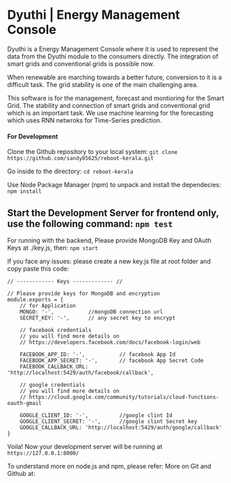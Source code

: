 # Dyuthi | Energy Management Console

Dyuthi is a Energy Management Console where it is used to represent 
the data from the Dyuthi module to the consumers directly. The integration 
of smart grids and conventional grids is possible now.

When renewable are marching towards a better future, conversion to it is
a difficult task. The grid stability is one of the main challenging area.

This software is for the management, forecast and montioring for the Smart Grid.
The stability and connection of smart grids and conventional grid which is an
important task. We use machine learning for the forecasting which uses RNN netwroks
for Time-Series prediction.

#### For Development

Clone the Github repository to your local system:
`git clone https://github.com/sandy85625/reboot-kerala.git`

Go inside to the directory:
`cd reboot-kerala`

Use Node Package Manager (npm) to unpack and install the dependecies:
`npm install`

Start the Development Server for frontend only, use the following command:
`npm test`
---

For running with the backend, Please provide MongoDB Key and 0Auth Keys at ./key.js, then:
`npm start`

If you face any issues:
please create a new key.js file at root folder and copy paste this code:
```
// ------------ Keys ------------- //

// Please provide keys for MongoDB and encryption
module.exports = {
    // for Application
    MONGO: '-',           //mongoDB connection url
    SECRET_KEY: '-',      // any secret key to encrypt

    // facebook credentials 
    // you will find more details on 
    // https://developers.facebook.com/docs/facebook-login/web

    FACEBOOK_APP_ID: '-',           // facebook App Id
    FACEBOOK_APP_SECRET: '-',       // facebook App Secret Code
    FACEBOOK_CALLBACK_URL: 'http://localhost:5429/auth/facebook/callback',

    // google credentials
    // you will find more details on 
    // https://cloud.google.com/community/tutorials/cloud-functions-oauth-gmail

    GOOGLE_CLIENT_ID: '-',          //google clint Id
    GOOGLE_CLIENT_SECRET: '-',      //google clint Secret key
    GOOGLE_CALLBACK_URL: 'http://localhost:5429/auth/google/callback'
}
``` 

Voila! Now your development server will be running at `https://127.0.0.1:8000/`


To understand more on node.js and npm, please refer: 
More on Git and Github at: 
